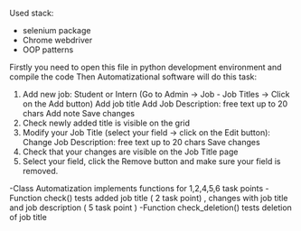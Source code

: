 Used stack:
  - selenium package
  - Chrome webdriver
  - OOP patterns

Firstly you need to open this file in python development environment and compile the code
Then Automatizational software will do this task:
1. Add new job: Student or Intern (Go to Admin -> Job - Job Titles -> Click on the Add button)
           Add job title
           Add Job Description: free text up to 20 chars
           Add note
           Save changes
2. Check newly added title is visible on the grid
4. Modify your Job Title (select your field -> click on the Edit button):
            Change Job Description: free text up to 20 chars
            Save changes
5. Check that your changes are visible on the Job Title page
6. Select your field, click the Remove button and make sure your field is removed.

-Class Automatization implements functions for 1,2,4,5,6 task points
-Function check() tests  added job title ( 2 task point) , changes with job title and job description ( 5 task point )
-Function check_deletion() tests deletion of job title

